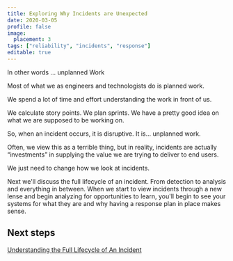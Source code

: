 ```yaml
---
title: Exploring Why Incidents are Unexpected
date: 2020-03-05
profile: false
image:
  placement: 3
tags: ["reliability", "incidents", "response"]
editable: true
---
```


In other words ... unplanned Work

Most of what we as engineers and technologists do is planned work.  

We spend a lot of time and effort understanding the work in front of us.  

We calculate story points.  We plan sprints. We have a pretty good idea on what we are supposed to be working on.

So, when an incident occurs, it is disruptive. It is... unplanned work.

Often, we view this as a terrible thing, but in reality, incidents are actually “investments” in supplying the value we are trying to deliver to end users.

We just need to change how we look at incidents.

Next we'll discuss the full lifecycle of an incident. From detection to analysis and everything in between. When we start to view incidents through a new lense and begin analyzing for opportunities to learn, you'll begin to see your systems for what they are and why having a response plan in place makes sense.

## Next steps

[Understanding the Full Lifecycle of An Incident](/post/understanding-the-full-lifecycle-of-an-incident)